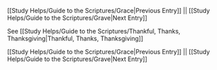 [[Study Helps/Guide to the Scriptures/Grace|Previous Entry]]  ||  [[Study Helps/Guide to the Scriptures/Grave|Next Entry]]

 See [[Study Helps/Guide to the Scriptures/Thankful, Thanks, Thanksgiving|Thankful, Thanks, Thanksgiving]]

[[Study Helps/Guide to the Scriptures/Grace|Previous Entry]]  ||  [[Study Helps/Guide to the Scriptures/Grave|Next Entry]]